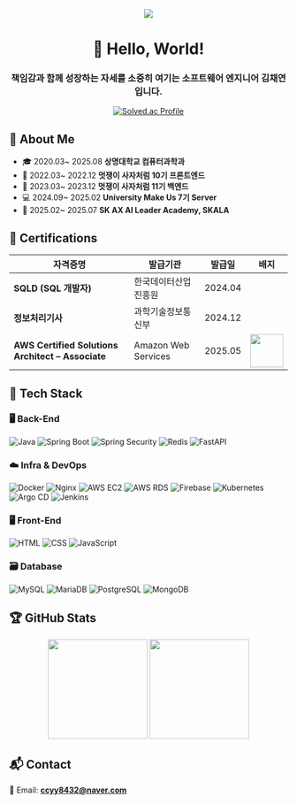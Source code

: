 <div align='center'>

<img src="https://capsule-render.vercel.app/api?type=wave&color=FA991C&height=300&section=header&text=Chaerish&fontSize=90" />
<h1>🙌 Hello, World!</h1>
<h3> 책임감과 함께 성장하는 자세를 소중히 여기는 소프트웨어 엔지니어 김채연입니다. </h3>

[![Solved.ac Profile](http://mazassumnida.wtf/api/v2/generate_badge?boj=cy8432)](https://solved.ac/cy8432/)
  
</div>


## 🧭 About Me

- 🎓 2020.03~ 2025.08 **상명대학교 컴퓨터과학과**
- 🦁 2022.03~ 2022.12 **멋쟁이 사자처럼 10기 프론트엔드**
- 🦁 2023.03~ 2023.12 **멋쟁이 사자처럼 11기 백엔드**
- 💻 2024.09~ 2025.02 **University Make Us 7기 Server**
- 🦋 2025.02~ 2025.07 **SK AX AI Leader Academy, SKALA**


## 📜 Certifications

| 자격증명 | 발급기관 | 발급일 | 배지 |
|----------|-----------|--------|-------|
| **SQLD (SQL 개발자)** | 한국데이터산업진흥원 | 2024.04 |  |
| **정보처리기사** | 과학기술정보통신부 | 2024.12 |  |
| **AWS Certified Solutions Architect – Associate** | Amazon Web Services | 2025.05 | <img src="https://github.com/user-attachments/assets/2e3a1ed5-a30c-4055-b97a-adeffa3c863a" width="60px"/> |



## 🔧 Tech Stack

### 🖥️ Back-End
![Java](https://img.shields.io/badge/Java-007396?style=flat-square&logo=java&logoColor=white)
![Spring Boot](https://img.shields.io/badge/Spring_Boot-6DB33F?style=flat-square&logo=springboot&logoColor=white)
![Spring Security](https://img.shields.io/badge/Security-6DB33F?style=flat-square&logo=springsecurity&logoColor=white)
![Redis](https://img.shields.io/badge/Redis-DC382D?style=flat-square&logo=redis&logoColor=white)
![FastAPI](https://img.shields.io/badge/FastAPI-009688?style=flat-square&logo=fastapi&logoColor=white)

### ☁️ Infra & DevOps
![Docker](https://img.shields.io/badge/Docker-2496ED?style=flat-square&logo=docker&logoColor=white)
![Nginx](https://img.shields.io/badge/Nginx-009639?style=flat-square&logo=nginx&logoColor=white)
![AWS EC2](https://img.shields.io/badge/AWS_EC2-FF9900?style=flat-square&logo=amazon-ec2&logoColor=white)
![AWS RDS](https://img.shields.io/badge/AWS_RDS-527FFF?style=flat-square&logo=amazonrds&logoColor=white)
![Firebase](https://img.shields.io/badge/Firebase-FFCA28?style=flat-square&logo=firebase&logoColor=black)
![Kubernetes](https://img.shields.io/badge/Kubernetes-326CE5?style=flat-square&logo=kubernetes&logoColor=white)
![Argo CD](https://img.shields.io/badge/Argo%20CD-FE4B82?style=flat-square&logo=argo&logoColor=white)
![Jenkins](https://img.shields.io/badge/Jenkins-D24939?style=flat-square&logo=jenkins&logoColor=white)

### 🖥️ Front-End
![HTML](https://img.shields.io/badge/HTML-E34F26?style=flat-square&logo=html5&logoColor=white)
![CSS](https://img.shields.io/badge/CSS-1572B6?style=flat-square&logo=css3&logoColor=white)
![JavaScript](https://img.shields.io/badge/JavaScript-F7DF1E?style=flat-square&logo=javascript&logoColor=black)

### 🗃️ Database
![MySQL](https://img.shields.io/badge/MySQL-4479A1?style=flat-square&logo=mysql&logoColor=white)
![MariaDB](https://img.shields.io/badge/MariaDB-003545?style=flat-square&logo=mariadb&logoColor=white)
![PostgreSQL](https://img.shields.io/badge/PostgreSQL-336791?style=flat-square&logo=postgresql&logoColor=white)
![MongoDB](https://img.shields.io/badge/MongoDB-47A248?style=flat-square&logo=mongodb&logoColor=white)


## 🏆 GitHub Stats

<div align="center">
  <img src="https://github-readme-stats.vercel.app/api?username=chaerish&theme=onedark&show_icons=true" height="180px"/>
  <img src="https://github-readme-stats.vercel.app/api/top-langs/?username=chaerish&layout=compact" height="180px"/>
</div>


## 📬 Contact
📧 Email: **ccyy8432@naver.com**  

